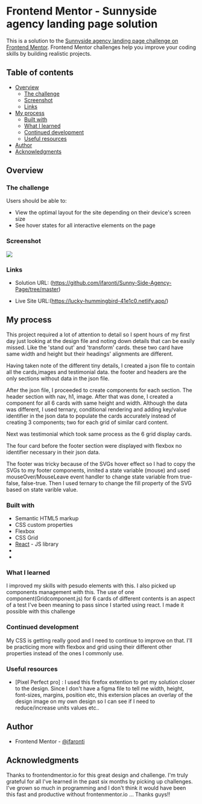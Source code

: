 # Frontend Mentor - Sunnyside agency landing page solution

This is a solution to the [Sunnyside agency landing page challenge on Frontend Mentor](https://www.frontendmentor.io/challenges/sunnyside-agency-landing-page-7yVs3B6ef). Frontend Mentor challenges help you improve your coding skills by building realistic projects.

## Table of contents

- [Overview](#overview)
  - [The challenge](#the-challenge)
  - [Screenshot](#screenshot)
  - [Links](#links)
- [My process](#my-process)
  - [Built with](#built-with)
  - [What I learned](#what-i-learned)
  - [Continued development](#continued-development)
  - [Useful resources](#useful-resources)
- [Author](#author)
- [Acknowledgments](#acknowledgments)

## Overview

### The challenge

Users should be able to:

- View the optimal layout for the site depending on their device's screen size
- See hover states for all interactive elements on the page

### Screenshot

![](./screenshot.jpg)

### Links

- Solution URL: (https://github.com/ifaronti/Sunny-Side-Agency-Page/tree/master)

- Live Site URL:(https://lucky-hummingbird-41e1c0.netlify.app/)

## My process

This project required a lot of attention to detail so I spent hours of my first day just looking at the design file and noting down details that can be easily missed. Like the 'stand out' and 'transform' cards. these two card have same width and height but their headings' alignments are different.

Having taken note of the different tiny details, I created a json file to contain all the cards,images and testimonial data. the footer and headers are the only sections without data in the json file.

After the json file, I proceeded to create components for each section. The header section with nav, h1, image. After that was done, I created a component for all 6 cards with same height and width. Although the data was different, I used ternary, conditional rendering and adding key/value identifier in the json data to populate the cards accurately instead of creating 3 components; two for each grid of similar card content.

Next was testimonial which took same process as the 6 grid display cards. 

The four card before the footer section were displayed with flexbox no identifier necessary in their json data.

The footer was tricky because of the SVGs hover effect so I had to copy the SVGs to my footer components, innited a state variable (mouse) and used mouseOver/MouseLeave event handler to change state variable from true-false, false-true. Then I used ternary to change the fill property of the SVG based on state varible value.

### Built with

- Semantic HTML5 markup
- CSS custom properties
- Flexbox
- CSS Grid
- [React](https://reactjs.org/) - JS library
- 
- 

### What I learned
I improved my skills with pesudo elements with this. I also picked up components management with this. The use of one component(Gridcomponent.js) for 6 cards of different contents is an aspect of a test I've been meaning to pass since I started using react. I made it possible with this challenge

### Continued development
My CSS is getting really good and I need to continue to improve on that. I'll be practicing more with flexbox and grid using their different other properties instead of the ones I commonly use.

### Useful resources

- [Pixel Perfect pro] : I used this firefox extention to get my solution closer to the design. Since I don't have a figma file to tell me width, height, font-sizes, margins, position etc, this extersion places an overlay of the design image on my own design so I can see if I need to reduce/increase units values etc.. 

## Author
- Frontend Mentor - [@ifaronti](https://www.frontendmentor.io/profile/@ifaronti)

## Acknowledgments
Thanks to frontendmentor.io for this great design and challenge. I'm truly grateful for all I've learned in the past six months by picking up challenges. I've grown so much in programming and I don't think it would have been this fast and productive without frontenmentor.io ... Thanks guys!!